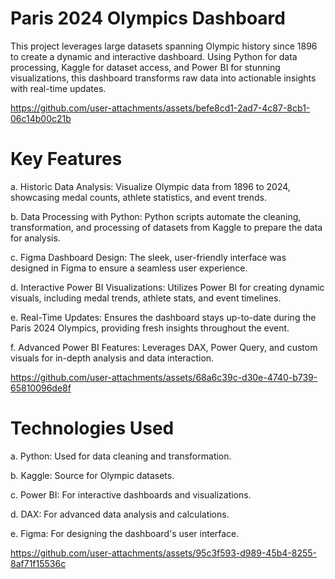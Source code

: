 # Paris 2024 Olympics Dashboard

This project leverages large datasets spanning Olympic history since 1896 to create a dynamic and interactive dashboard. Using Python for data processing, Kaggle for dataset access, and Power BI for stunning visualizations, this dashboard transforms raw data into actionable insights with real-time updates.



https://github.com/user-attachments/assets/befe8cd1-2ad7-4c87-8cb1-06c14b00c21b

# Key Features
  
a. Historic Data Analysis: Visualize Olympic data from 1896 to 2024, showcasing medal counts, athlete statistics, and event trends.
  
b. Data Processing with Python: Python scripts automate the cleaning, transformation, and processing of datasets from Kaggle to prepare the data for analysis.
  
c. Figma Dashboard Design: The sleek, user-friendly interface was designed in Figma to ensure a seamless user experience.
  
d. Interactive Power BI Visualizations: Utilizes Power BI for creating dynamic visuals, including medal trends, athlete stats, and event timelines.
  
e. Real-Time Updates: Ensures the dashboard stays up-to-date during the Paris 2024 Olympics, providing fresh insights throughout the event.
  
f. Advanced Power BI Features: Leverages DAX, Power Query, and custom visuals for in-depth analysis and data interaction.



https://github.com/user-attachments/assets/68a6c39c-d30e-4740-b739-65810096de8f

# Technologies Used
  
a. Python: Used for data cleaning and transformation.
  
b. Kaggle: Source for Olympic datasets.
  
c. Power BI: For interactive dashboards and visualizations.
  
d. DAX: For advanced data analysis and calculations.
  
e. Figma: For designing the dashboard's user interface.



https://github.com/user-attachments/assets/95c3f593-d989-45b4-8255-8af71f15536c




